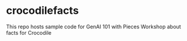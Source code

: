 # crocodilefacts
This repo hosts sample code for GenAI 101 with Pieces Workshop about facts for Crocodile
